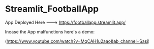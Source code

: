 # Streamlit_FootballApp

App Deployed Here ---> https://footballapp.streamlit.app/


Incase the App malfunctions here's a demo:

(https://www.youtube.com/watch?v=MqCAH1u2aao&ab_channel=Sasi)

